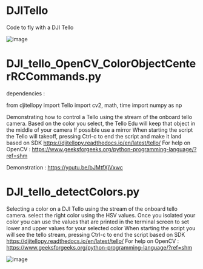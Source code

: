 # DJITello
Code to fly with a DJI Tello

![image](https://user-images.githubusercontent.com/74420584/191466513-9cdef492-a4a4-456b-ae8f-864b064c6054.png)





# DJI_tello_OpenCV_ColorObjectCenterRCCommands.py

dependencies :  

from djitellopy import Tello
import cv2, math, time
import numpy as np


Demonstrating how to control a Tello using the stream of the onboard tello camera.
Based on the color you select, the Tello Edu will keep that object in the middle of your camera
If possible use a mirror
When starting the script the Tello will takeoff, pressing Ctrl-c to end the script and make it land
based on SDK  https://djitellopy.readthedocs.io/en/latest/tello/
For help on OpenCV :  https://www.geeksforgeeks.org/python-programming-language/?ref=shm

Demonstration :  https://youtu.be/bJMtfXjVxwc


# DJI_tello_detectColors.py

Selecting a color on a DJI Tello using the stream of the onboard tello camera.
select the right color using the HSV values.  Once you isolated your color
you can use the values that are printed in the terminal screen to set lower and upper values for your selected color
When starting the script you will see the tello stream, pressing Ctrl-c to end the script
based on SDK  https://djitellopy.readthedocs.io/en/latest/tello/
For help on OpenCV :  https://www.geeksforgeeks.org/python-programming-language/?ref=shm

![image](https://user-images.githubusercontent.com/74420584/191464840-a5dcf857-8ad6-4756-80a1-da60b2b0f7a6.png)




